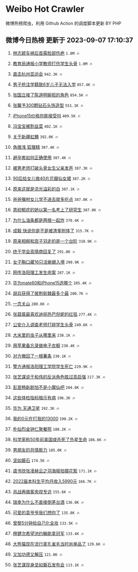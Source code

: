 # Weibo Hot Crawler 



微博热榜爬虫，利用 Github Action 的调度脚本更新 BY PHP 


## 微博今日热榜 更新于 2023-09-07 17:10:37 
1. [林志颖车祸后首露脸部伤疤](https://s.weibo.com/weibo?q=%23%E6%9E%97%E5%BF%97%E9%A2%96%E8%BD%A6%E7%A5%B8%E5%90%8E%E9%A6%96%E9%9C%B2%E8%84%B8%E9%83%A8%E4%BC%A4%E7%96%A4%23&t=31&band_rank=1&Refer=top) `1.8M 🔥` 

1. [教育局通报小学教师打伤学生头骨](https://s.weibo.com/weibo?q=%23%E6%95%99%E8%82%B2%E5%B1%80%E9%80%9A%E6%8A%A5%E5%B0%8F%E5%AD%A6%E6%95%99%E5%B8%88%E6%89%93%E4%BC%A4%E5%AD%A6%E7%94%9F%E5%A4%B4%E9%AA%A8%23&t=31&band_rank=2&Refer=top) `1.0M 🔥` 

1. [直击杭州亚运会](https://s.weibo.com/weibo?q=%23%E7%9B%B4%E5%87%BB%E6%9D%AD%E5%B7%9E%E4%BA%9A%E8%BF%90%E4%BC%9A%23&t=31&band_rank=3&Refer=top) `942.3K 🔥` 

1. [男子抢注学籍致6岁儿子无法入学](https://s.weibo.com/weibo?q=%23%E7%94%B7%E5%AD%90%E6%8A%A2%E6%B3%A8%E5%AD%A6%E7%B1%8D%E8%87%B46%E5%B2%81%E5%84%BF%E5%AD%90%E6%97%A0%E6%B3%95%E5%85%A5%E5%AD%A6%23&t=31&band_rank=4&Refer=top) `857.4K 🔥` 

1. [张国立接了陈道明婉拒的角色](https://s.weibo.com/weibo?q=%23%E5%BC%A0%E5%9B%BD%E7%AB%8B%E6%8E%A5%E4%BA%86%E9%99%88%E9%81%93%E6%98%8E%E5%A9%89%E6%8B%92%E7%9A%84%E8%A7%92%E8%89%B2%23&t=31&band_rank=5&Refer=top) `854.5K 🔥` 

1. [张馨予300颗钻石头饰造型](https://s.weibo.com/weibo?q=%23%E5%BC%A0%E9%A6%A8%E4%BA%88300%E9%A2%97%E9%92%BB%E7%9F%B3%E5%A4%B4%E9%A5%B0%E9%80%A0%E5%9E%8B%23&t=31&band_rank=6&Refer=top) `551.1K 🔥` 

1. [iPhone15价格你能接受吗](https://s.weibo.com/weibo?q=%23iPhone15%E4%BB%B7%E6%A0%BC%E4%BD%A0%E8%83%BD%E6%8E%A5%E5%8F%97%E5%90%97%23&t=31&band_rank=7&Refer=top) `409.5K 🔥` 

1. [冯宝宝被割韭菜](https://s.weibo.com/weibo?q=%23%E5%86%AF%E5%AE%9D%E5%AE%9D%E8%A2%AB%E5%89%B2%E9%9F%AD%E8%8F%9C%23&t=31&band_rank=8&Refer=top) `402.1K 🔥` 

1. [关于新疆虹鳟](https://s.weibo.com/weibo?q=%E5%85%B3%E4%BA%8E%E6%96%B0%E7%96%86%E8%99%B9%E9%B3%9F&t=31&band_rank=9&Refer=top) `392.0K 🔥` 

1. [角徵浅 狐狸精](https://s.weibo.com/weibo?q=%E8%A7%92%E5%BE%B5%E6%B5%85%20%E7%8B%90%E7%8B%B8%E7%B2%BE&t=31&band_rank=10&Refer=top) `387.4K 🔥` 

1. [避孕套如何正确使用](https://s.weibo.com/weibo?q=%E9%81%BF%E5%AD%95%E5%A5%97%E5%A6%82%E4%BD%95%E6%AD%A3%E7%A1%AE%E4%BD%BF%E7%94%A8&t=31&band_rank=11&Refer=top) `387.4K 🔥` 

1. [被男老师打破头骨女生父亲发声](https://s.weibo.com/weibo?q=%23%E8%A2%AB%E7%94%B7%E8%80%81%E5%B8%88%E6%89%93%E7%A0%B4%E5%A4%B4%E9%AA%A8%E5%A5%B3%E7%94%9F%E7%88%B6%E4%BA%B2%E5%8F%91%E5%A3%B0%23&t=31&band_rank=12&Refer=top) `387.3K 🔥` 

1. [90后给女儿做40片花瓣仙女裙](https://s.weibo.com/weibo?q=%2390%E5%90%8E%E7%BB%99%E5%A5%B3%E5%84%BF%E5%81%9A40%E7%89%87%E8%8A%B1%E7%93%A3%E4%BB%99%E5%A5%B3%E8%A3%99%23&t=31&band_rank=13&Refer=top) `387.2K 🔥` 

1. [原来这就是流光溢彩的白](https://s.weibo.com/weibo?q=%23%E5%8E%9F%E6%9D%A5%E8%BF%99%E5%B0%B1%E6%98%AF%E6%B5%81%E5%85%89%E6%BA%A2%E5%BD%A9%E7%9A%84%E7%99%BD%23&t=31&band_rank=14&Refer=top) `387.1K 🔥` 

1. [爸爸嘱咐女儿学不进去就多吃点](https://s.weibo.com/weibo?q=%23%E7%88%B8%E7%88%B8%E5%98%B1%E5%92%90%E5%A5%B3%E5%84%BF%E5%AD%A6%E4%B8%8D%E8%BF%9B%E5%8E%BB%E5%B0%B1%E5%A4%9A%E5%90%83%E7%82%B9%23&t=31&band_rank=15&Refer=top) `387.0K 🔥` 

1. [患抑郁症的她以第一名考上了研究生](https://s.weibo.com/weibo?q=%23%E6%82%A3%E6%8A%91%E9%83%81%E7%97%87%E7%9A%84%E5%A5%B9%E4%BB%A5%E7%AC%AC%E4%B8%80%E5%90%8D%E8%80%83%E4%B8%8A%E4%BA%86%E7%A0%94%E7%A9%B6%E7%94%9F%23&t=31&band_rank=16&Refer=top) `387.0K 🔥` 

1. [为什么油条都是两根一起炸](https://s.weibo.com/weibo?q=%23%E4%B8%BA%E4%BB%80%E4%B9%88%E6%B2%B9%E6%9D%A1%E9%83%BD%E6%98%AF%E4%B8%A4%E6%A0%B9%E4%B8%80%E8%B5%B7%E7%82%B8%23&t=31&band_rank=17&Refer=top) `370.4K 🔥` 

1. [成毅 快说你是不是被渣爹附体了](https://s.weibo.com/weibo?q=%E6%88%90%E6%AF%85%20%E5%BF%AB%E8%AF%B4%E4%BD%A0%E6%98%AF%E4%B8%8D%E6%98%AF%E8%A2%AB%E6%B8%A3%E7%88%B9%E9%99%84%E4%BD%93%E4%BA%86&t=31&band_rank=18&Refer=top) `315.7K 🔥` 

1. [原来相柳和宫子羽走的是一个台阶](https://s.weibo.com/weibo?q=%23%E5%8E%9F%E6%9D%A5%E7%9B%B8%E6%9F%B3%E5%92%8C%E5%AE%AB%E5%AD%90%E7%BE%BD%E8%B5%B0%E7%9A%84%E6%98%AF%E4%B8%80%E4%B8%AA%E5%8F%B0%E9%98%B6%23&t=31&band_rank=19&Refer=top) `310.9K 🔥` 

1. [终于学会高情商回复了](https://s.weibo.com/weibo?q=%23%E7%BB%88%E4%BA%8E%E5%AD%A6%E4%BC%9A%E9%AB%98%E6%83%85%E5%95%86%E5%9B%9E%E5%A4%8D%E4%BA%86%23&t=31&band_rank=20&Refer=top) `291.0K 🔥` 

1. [女子胸口藏16只活蜥蜴入境](https://s.weibo.com/weibo?q=%23%E5%A5%B3%E5%AD%90%E8%83%B8%E5%8F%A3%E8%97%8F16%E5%8F%AA%E6%B4%BB%E8%9C%A5%E8%9C%B4%E5%85%A5%E5%A2%83%23&t=31&band_rank=21&Refer=top) `290.9K 🔥` 

1. [网传洛阳理工发生命案](https://s.weibo.com/weibo?q=%23%E7%BD%91%E4%BC%A0%E6%B4%9B%E9%98%B3%E7%90%86%E5%B7%A5%E5%8F%91%E7%94%9F%E5%91%BD%E6%A1%88%23&t=31&band_rank=22&Refer=top) `287.1K 🔥` 

1. [华为mate60和iPhone15选哪个](https://s.weibo.com/weibo?q=%23%E5%8D%8E%E4%B8%BAmate60%E5%92%8CiPhone15%E9%80%89%E5%93%AA%E4%B8%AA%23&t=31&band_rank=23&Refer=top) `285.4K 🔥` 

1. [胡兵获得了披荆斩棘最多个最](https://s.weibo.com/weibo?q=%23%E8%83%A1%E5%85%B5%E8%8E%B7%E5%BE%97%E4%BA%86%E6%8A%AB%E8%8D%86%E6%96%A9%E6%A3%98%E6%9C%80%E5%A4%9A%E4%B8%AA%E6%9C%80%23&t=31&band_rank=24&Refer=top) `280.7K 🔥` 

1. [一念关山](https://s.weibo.com/weibo?q=%E4%B8%80%E5%BF%B5%E5%85%B3%E5%B1%B1&t=31&band_rank=25&Refer=top) `280.6K 🔥` 

1. [张碧晨最喜欢迪丽热巴倪妮的红毯](https://s.weibo.com/weibo?q=%23%E5%BC%A0%E7%A2%A7%E6%99%A8%E6%9C%80%E5%96%9C%E6%AC%A2%E8%BF%AA%E4%B8%BD%E7%83%AD%E5%B7%B4%E5%80%AA%E5%A6%AE%E7%9A%84%E7%BA%A2%E6%AF%AF%23&t=31&band_rank=26&Refer=top) `277.4K 🔥` 

1. [公安介入调查老师打碎学生头骨](https://s.weibo.com/weibo?q=%23%E5%85%AC%E5%AE%89%E4%BB%8B%E5%85%A5%E8%B0%83%E6%9F%A5%E8%80%81%E5%B8%88%E6%89%93%E7%A2%8E%E5%AD%A6%E7%94%9F%E5%A4%B4%E9%AA%A8%23&t=31&band_rank=27&Refer=top) `249.6K 🔥` 

1. [大米里的虫子从哪里来](https://s.weibo.com/weibo?q=%E5%A4%A7%E7%B1%B3%E9%87%8C%E7%9A%84%E8%99%AB%E5%AD%90%E4%BB%8E%E5%93%AA%E9%87%8C%E6%9D%A5&t=31&band_rank=28&Refer=top) `238.1K 🔥` 

1. [用苹果备忘录做电子衣橱](https://s.weibo.com/weibo?q=%E7%94%A8%E8%8B%B9%E6%9E%9C%E5%A4%87%E5%BF%98%E5%BD%95%E5%81%9A%E7%94%B5%E5%AD%90%E8%A1%A3%E6%A9%B1&t=31&band_rank=29&Refer=top) `230.4K 🔥` 

1. [对方撤回了一根薯条](https://s.weibo.com/weibo?q=%E5%AF%B9%E6%96%B9%E6%92%A4%E5%9B%9E%E4%BA%86%E4%B8%80%E6%A0%B9%E8%96%AF%E6%9D%A1&t=31&band_rank=30&Refer=top) `230.1K 🔥` 

1. [警方通报洛阳理工学院学生死亡](https://s.weibo.com/weibo?q=%23%E8%AD%A6%E6%96%B9%E9%80%9A%E6%8A%A5%E6%B4%9B%E9%98%B3%E7%90%86%E5%B7%A5%E5%AD%A6%E9%99%A2%E5%AD%A6%E7%94%9F%E6%AD%BB%E4%BA%A1%23&t=31&band_rank=31&Refer=top) `229.9K 🔥` 

1. [张艺谋说于和伟的反派角色胜过高启强](https://s.weibo.com/weibo?q=%23%E5%BC%A0%E8%89%BA%E8%B0%8B%E8%AF%B4%E4%BA%8E%E5%92%8C%E4%BC%9F%E7%9A%84%E5%8F%8D%E6%B4%BE%E8%A7%92%E8%89%B2%E8%83%9C%E8%BF%87%E9%AB%98%E5%90%AF%E5%BC%BA%23&t=31&band_rank=32&Refer=top) `217.3K 🔥` 

1. [彭昱畅新剧怕不是小魔仙吧](https://s.weibo.com/weibo?q=%23%E5%BD%AD%E6%98%B1%E7%95%85%E6%96%B0%E5%89%A7%E6%80%95%E4%B8%8D%E6%98%AF%E5%B0%8F%E9%AD%94%E4%BB%99%E5%90%A7%23&t=31&band_rank=33&Refer=top) `204.8K 🔥` 

1. [这些体检指标暗示有病](https://s.weibo.com/weibo?q=%E8%BF%99%E4%BA%9B%E4%BD%93%E6%A3%80%E6%8C%87%E6%A0%87%E6%9A%97%E7%A4%BA%E6%9C%89%E7%97%85&t=31&band_rank=34&Refer=top) `196.3K 🔥` 

1. [华为 天通卫星](https://s.weibo.com/weibo?q=%E5%8D%8E%E4%B8%BA%20%E5%A4%A9%E9%80%9A%E5%8D%AB%E6%98%9F&t=31&band_rank=35&Refer=top) `192.3K 🔥` 

1. [我的0元在打我的13000](https://s.weibo.com/weibo?q=%E6%88%91%E7%9A%840%E5%85%83%E5%9C%A8%E6%89%93%E6%88%91%E7%9A%8413000&t=31&band_rank=36&Refer=top) `190.2K 🔥` 

1. [朴灿烈金钟仁聚餐照](https://s.weibo.com/weibo?q=%23%E6%9C%B4%E7%81%BF%E7%83%88%E9%87%91%E9%92%9F%E4%BB%81%E8%81%9A%E9%A4%90%E7%85%A7%23&t=31&band_rank=37&Refer=top) `188.2K 🔥` 

1. [科学家称50年前美国或杀死了外星生命](https://s.weibo.com/weibo?q=%23%E7%A7%91%E5%AD%A6%E5%AE%B6%E7%A7%B050%E5%B9%B4%E5%89%8D%E7%BE%8E%E5%9B%BD%E6%88%96%E6%9D%80%E6%AD%BB%E4%BA%86%E5%A4%96%E6%98%9F%E7%94%9F%E5%91%BD%23&t=31&band_rank=38&Refer=top) `186.6K 🔥` 

1. [男朋友的共情能力](https://s.weibo.com/weibo?q=%23%E7%94%B7%E6%9C%8B%E5%8F%8B%E7%9A%84%E5%85%B1%E6%83%85%E8%83%BD%E5%8A%9B%23&t=31&band_rank=39&Refer=top) `185.0K 🔥` 

1. [坚如磐石](https://s.weibo.com/weibo?q=%E5%9D%9A%E5%A6%82%E7%A3%90%E7%9F%B3&t=31&band_rank=40&Refer=top) `174.5K 🔥` 

1. [虞书欣张凌赫云之羽海报拍摄花絮](https://s.weibo.com/weibo?q=%23%E8%99%9E%E4%B9%A6%E6%AC%A3%E5%BC%A0%E5%87%8C%E8%B5%AB%E4%BA%91%E4%B9%8B%E7%BE%BD%E6%B5%B7%E6%8A%A5%E6%8B%8D%E6%91%84%E8%8A%B1%E7%B5%AE%23&t=31&band_rank=41&Refer=top) `171.1K 🔥` 

1. [2022届本科生平均月收入5990元](https://s.weibo.com/weibo?q=%232022%E5%B1%8A%E6%9C%AC%E7%A7%91%E7%94%9F%E5%B9%B3%E5%9D%87%E6%9C%88%E6%94%B6%E5%85%A55990%E5%85%83%23&t=31&band_rank=42&Refer=top) `166.7K 🔥` 

1. [肖战再做客央视专访](https://s.weibo.com/weibo?q=%23%E8%82%96%E6%88%98%E5%86%8D%E5%81%9A%E5%AE%A2%E5%A4%AE%E8%A7%86%E4%B8%93%E8%AE%BF%23&t=31&band_rank=43&Refer=top) `155.6K 🔥` 

1. [瑞幸为什么不直接倒茅台酒](https://s.weibo.com/weibo?q=%E7%91%9E%E5%B9%B8%E4%B8%BA%E4%BB%80%E4%B9%88%E4%B8%8D%E7%9B%B4%E6%8E%A5%E5%80%92%E8%8C%85%E5%8F%B0%E9%85%92&t=31&band_rank=44&Refer=top) `136.0K 🔥` 

1. [可爱的袁爷爷我们想你了](https://s.weibo.com/weibo?q=%23%E5%8F%AF%E7%88%B1%E7%9A%84%E8%A2%81%E7%88%B7%E7%88%B7%E6%88%91%E4%BB%AC%E6%83%B3%E4%BD%A0%E4%BA%86%23&t=31&band_rank=45&Refer=top) `135.8K 🔥` 

1. [曾黎5分钟给自己化全妆](https://s.weibo.com/weibo?q=%23%E6%9B%BE%E9%BB%8E5%E5%88%86%E9%92%9F%E7%BB%99%E8%87%AA%E5%B7%B1%E5%8C%96%E5%85%A8%E5%A6%86%23&t=31&band_rank=46&Refer=top) `133.5K 🔥` 

1. [檀健次希望池约翰能拿冠军](https://s.weibo.com/weibo?q=%23%E6%AA%80%E5%81%A5%E6%AC%A1%E5%B8%8C%E6%9C%9B%E6%B1%A0%E7%BA%A6%E7%BF%B0%E8%83%BD%E6%8B%BF%E5%86%A0%E5%86%9B%23&t=31&band_rank=47&Refer=top) `133.4K 🔥` 

1. [大熊猫现在流行拿孔雀毛当时尚单品了](https://s.weibo.com/weibo?q=%23%E5%A4%A7%E7%86%8A%E7%8C%AB%E7%8E%B0%E5%9C%A8%E6%B5%81%E8%A1%8C%E6%8B%BF%E5%AD%94%E9%9B%80%E6%AF%9B%E5%BD%93%E6%97%B6%E5%B0%9A%E5%8D%95%E5%93%81%E4%BA%86%23&t=31&band_rank=48&Refer=top) `129.6K 🔥` 

1. [又加功德又解压](https://s.weibo.com/weibo?q=%E5%8F%88%E5%8A%A0%E5%8A%9F%E5%BE%B7%E5%8F%88%E8%A7%A3%E5%8E%8B&t=31&band_rank=49&Refer=top) `121.0K 🔥` 

1. [张艺谋现身坚如磐石发布会](https://s.weibo.com/weibo?q=%E5%BC%A0%E8%89%BA%E8%B0%8B%E7%8E%B0%E8%BA%AB%E5%9D%9A%E5%A6%82%E7%A3%90%E7%9F%B3%E5%8F%91%E5%B8%83%E4%BC%9A&t=31&band_rank=50&Refer=top) `113.1K 🔥` 


